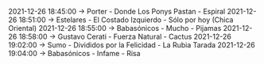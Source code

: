 2021-12-26 18:45:00 -> Porter - Donde Los Ponys Pastan - Espiral
2021-12-26 18:51:00 -> Estelares - El Costado Izquierdo - Sólo por hoy (Chica Oriental)
2021-12-26 18:55:00 -> Babasónicos - Mucho - Pijamas
2021-12-26 18:58:00 -> Gustavo Cerati - Fuerza Natural - Cactus
2021-12-26 19:02:00 -> Sumo - Divididos por la Felicidad - La Rubia Tarada
2021-12-26 19:04:00 -> Babasónicos - Infame - Risa
